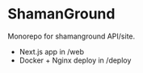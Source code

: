 # ShamanGround

Monorepo for shamanground API/site.

- Next.js app in /web
- Docker + Nginx deploy in /deploy

